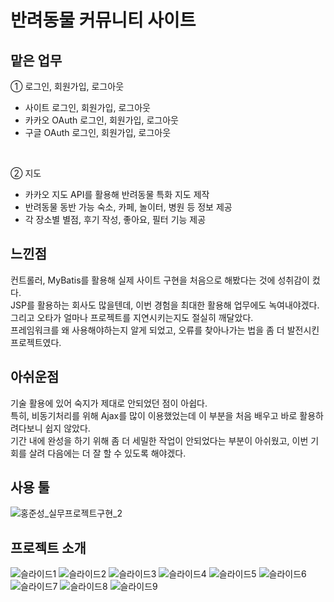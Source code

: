 # 반려동물 커뮤니티 사이트

## 맡은 업무
① 로그인, 회원가입, 로그아웃
  - 사이트 로그인, 회원가입, 로그아웃 
  - 카카오 OAuth 로그인, 회원가입, 로그아웃
  - 구글 OAuth 로그인, 회원가입, 로그아웃
  <br>
  
② 지도
  - 카카오 지도 API를 활용해 반려동물 특화 지도 제작
  - 반려동물 동반 가능 숙소, 카페, 놀이터, 병원 등 정보 제공
  - 각 장소별 별점, 후기 작성, 좋아요, 필터 기능 제공
  
  
## 느낀점
컨트롤러, MyBatis를 활용해 실제 사이트 구현을 처음으로 해봤다는 것에 성취감이 컸다. <br>
JSP를 활용하는 회사도 많을텐데, 이번 경험을 최대한 활용해 업무에도 녹여내야겠다. <br>
그리고 오타가 얼마나 프로젝트를 지연시키는지도 절실히 깨달았다. <br>
프레임워크를 왜 사용해야하는지 알게 되었고, 오류를 찾아나가는 법을 좀 더 발전시킨 프로젝트였다.

## 아쉬운점
기술 활용에 있어 숙지가 제대로 안되었던 점이 아쉽다. <br>
특히, 비동기처리를 위해 Ajax를 많이 이용했었는데 이 부분을 처음 배우고 바로 활용하려다보니 쉽지 않았다. <br>
기간 내에 완성을 하기 위해 좀 더 세밀한 작업이 안되었다는 부분이 아쉬웠고, 이번 기회를 살려 다음에는 더 잘 할 수 있도록 해야겠다.

## 사용 툴
![홍준성_실무프로젝트구현_2](https://user-images.githubusercontent.com/114047532/209596739-7a6091c2-35d2-49b6-ac27-0e326fd6192c.jpg)


## 프로젝트 소개
![슬라이드1](https://user-images.githubusercontent.com/114047532/209596773-a2cecd37-a089-4229-92c8-20a482199e45.PNG)
![슬라이드2](https://user-images.githubusercontent.com/114047532/209596775-c502b771-209d-446c-a2fa-07c160c9fa33.PNG)
![슬라이드3](https://user-images.githubusercontent.com/114047532/209596777-2d6d4016-5cc0-4aad-9a83-9e67d8f9359e.PNG)
![슬라이드4](https://user-images.githubusercontent.com/114047532/209596778-1c0f1c43-5fbc-4337-8771-cd210e35892d.PNG)
![슬라이드5](https://user-images.githubusercontent.com/114047532/209596779-14f66f32-3a7b-4009-bd75-fd9fd5248f9a.PNG)
![슬라이드6](https://user-images.githubusercontent.com/114047532/209596782-3bdf255f-d9dd-4fd7-b74a-408709badd4b.PNG)
![슬라이드7](https://user-images.githubusercontent.com/114047532/209596784-fde8356b-3db3-4aa7-881b-2ceda887b78f.PNG)
![슬라이드8](https://user-images.githubusercontent.com/114047532/209596785-39f43de8-e76a-4fd1-9379-841740ff1cda.PNG)
![슬라이드9](https://user-images.githubusercontent.com/114047532/209596786-dbf9d7ec-edff-4e29-b184-78e5ec01349e.PNG)
